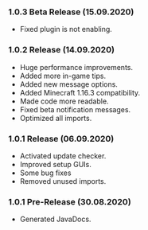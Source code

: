 ### 1.0.3 Beta Release (15.09.2020)
* Fixed plugin is not enabling.

### 1.0.2 Release (14.09.2020)
* Huge performance improvements.
* Added more in-game tips.
* Added new message options.
* Added Minecraft 1.16.3 compatibility.
* Made code more readable.
* Fixed beta notification messages.
* Optimized all imports.

### 1.0.1 Release (06.09.2020)
* Activated update checker.
* Improved setup GUIs.
* Some bug fixes
* Removed unused imports.

### 1.0.1 Pre-Release (30.08.2020)
* Generated JavaDocs.
